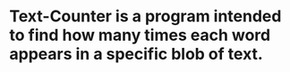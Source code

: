 # Text-Counter is a program intended to find how many times each word appears in a specific blob of text.
